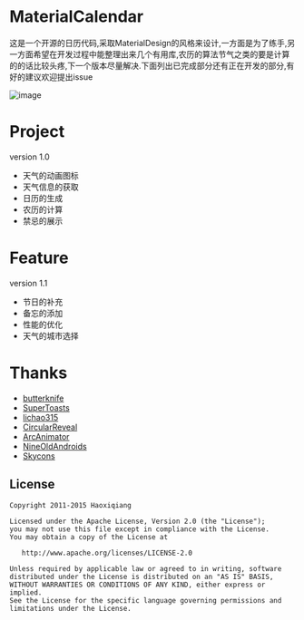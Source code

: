 # MaterialCalendar
这是一个开源的日历代码,采取MaterialDesign的风格来设计,一方面是为了练手,另一方面希望在开发过程中能整理出来几个有用库,农历的算法节气之类的要是计算的的话比较头疼,下一个版本尽量解决.下面列出已完成部分还有正在开发的部分,有好的建议欢迎提出issue

![image](art/screenshot.png)

# Project

version 1.0

* 天气的动画图标
* 天气信息的获取
* 日历的生成
* 农历的计算
* 禁忌的展示

# Feature

version 1.1

* 节日的补充
* 备忘的添加
* 性能的优化
* 天气的城市选择


# Thanks

* [butterknife](https://github.com/JakeWharton/butterknife)
* [SuperToasts](https://github.com/JohnPersano/SuperToasts)
* [lichao315](https://github.com/lichao315/Calendar)
* [CircularReveal](https://github.com/ozodrukh/CircularReveal)
* [ArcAnimator](https://github.com/asyl/ArcAnimator)
* [NineOldAndroids](https://github.com/JakeWharton/NineOldAndroids/)
* [Skycons](https://github.com/torryharris/Skycons)


## License

    Copyright 2011-2015 Haoxiqiang

    Licensed under the Apache License, Version 2.0 (the "License");
    you may not use this file except in compliance with the License.
    You may obtain a copy of the License at

       http://www.apache.org/licenses/LICENSE-2.0

    Unless required by applicable law or agreed to in writing, software
    distributed under the License is distributed on an "AS IS" BASIS,
    WITHOUT WARRANTIES OR CONDITIONS OF ANY KIND, either express or implied.
    See the License for the specific language governing permissions and
    limitations under the License.
